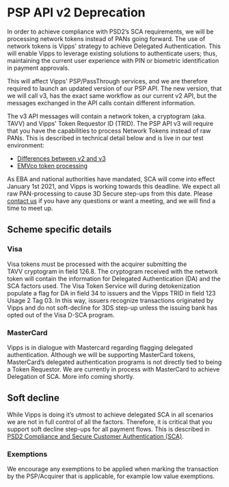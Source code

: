 <!-- START_METADATA
---
title: PSP API v2 deprecation
sidebar_label: PSP API v2 deprecation
sidebar_position: 100
hide_table_of_contents: true
pagination_next: null
pagination_prev: null
---
END_METADATA -->

# PSP API v2 Deprecation

In order to achieve compliance with PSD2’s SCA requirements, we will be processing network tokens instead of PANs going forward.
The use of network tokens is Vipps' strategy to achieve Delegated Authentication.
This will enable Vipps to leverage existing solutions to authenticate users;
thus, maintaining the current user experience with PIN or biometric identification in payment approvals.

This will affect Vipps' PSP/PassThrough services, and we are therefore required to launch an updated version of our PSP API.
The new version, that we will call v3, has the exact same workflow as our current v2 API,
but the messages exchanged in the API calls contain different information.

The v3 API messages will contain a network token, a cryptogram (aka. TAVV) and Vipps' Token Requestor ID (TRID).
The PSP API v3 will require that you have the capabilities to process Network Tokens instead of raw PANs.
This is described in technical detail below and is live in our test environment:

* [Differences between v2 and v3](vipps-psp-api.md#differences-from-psp-api-v2-to-v3)
* [EMVco token processing](vipps-psp-api.md#emvco-token-processing)

As EBA and national authorities have mandated, SCA will come into effect January 1st 2021, and Vipps is working towards this deadline.
We expect all raw PAN-processing to cause 3D Secure step-ups from this date. Please
[contact us](https://developer.vippsmobilepay.com/docs/contact)
if you have any questions or want a meeting, and we will find a time to meet up.

## Scheme specific details

### Visa

Visa tokens must be processed with the acquirer submitting the TAVV cryptogram in field 126.8.
The cryptogram received with the network token will contain the information for Delegated Authentication (DA) and the SCA factors used.
The Visa Token Service will during detokenization populate a flag for DA in field 34 to issuers and the Vipps TRID in field 123 Usage 2 Tag 03.
In this way, issuers recognize transactions originated by Vipps and do not soft-decline for 3DS step-up unless the issuing bank has opted out of the Visa D-SCA program.

### MasterCard

Vipps is in dialogue with Mastercard regarding flagging delegated authentication.
Although we will be supporting MasterCard tokens, MasterCard’s delegated authentication programs is not directly tied to being a Token Requestor.
We are currently in process with MasterCard to achieve Delegation of SCA. More info coming shortly.

## Soft decline

While Vipps is doing it’s utmost to achieve delegated SCA in all scenarios we are not in full control of all  the factors.
Therefore, it is critical that you support soft decline step-ups for all payment flows.
This is described in [PSD2 Compliance and Secure Customer Authentication (SCA)](vipps-psp-api.md#psd2-compliance-and-secure-customer-authentication-sca).

### Exemptions

We encourage any exemptions to be applied when marking the transaction by the PSP/Acquirer that is applicable, for example low value exemptions.
